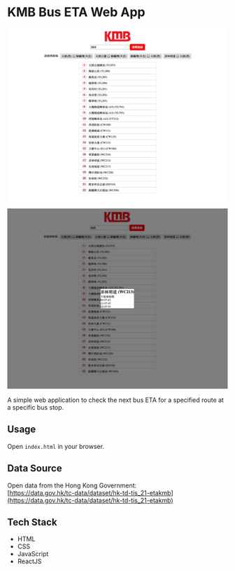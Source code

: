 # KMB Bus ETA Web App

![Screenshot of the app](./images/bus-app-UI.jpg)
![Screenshot of the app](./images/bus-app-UI-ETA.jpg)

A simple web application to check the next bus ETA for a specified route at a specific bus stop.

## Usage

Open `index.html` in your browser.

## Data Source

Open data from the Hong Kong Government:  
[https://data.gov.hk/tc-data/dataset/hk-td-tis_21-etakmb](https://data.gov.hk/tc-data/dataset/hk-td-tis_21-etakmb)

## Tech Stack

- HTML
- CSS
- JavaScript
- ReactJS
